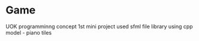 # Game
UOK programminng concept 1st mini project
used sfml file library
using cpp
model - piano tiles
